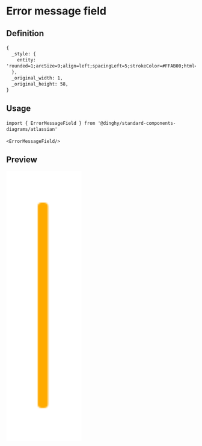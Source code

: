 # Error message field

## Definition

```
{
  _style: { 
    entity: 'rounded=1;arcSize=9;align=left;spacingLeft=5;strokeColor=#FFAB00;html=1;strokeWidth=2;fontSize=12',
  },
  _original_width: 1,
  _original_height: 58,
}
```

## Usage

```
import { ErrorMessageField } from '@dinghy/standard-components-diagrams/atlassian'

<ErrorMessageField/>
```

## Preview

<img src="./error-message-field.png" width="200"/>
